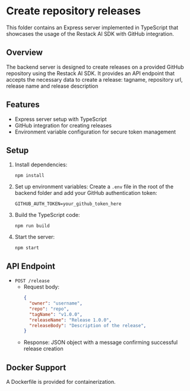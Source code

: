 # Create repository releases

This folder contains an Express server implemented in TypeScript that showcases the usage of the Restack AI SDK with GitHub integration.

## Overview

The backend server is designed to create releases on a provided GitHub repository using the Restack AI SDK. It provides an API endpoint that accepts the necessary data to create a release: tagname, repository url, release name and release description

## Features

- Express server setup with TypeScript
- GitHub integration for creating releases
- Environment variable configuration for secure token management

## Setup

1. Install dependencies:
   ```
   npm install
   ```

2. Set up environment variables:
   Create a `.env` file in the root of the backend folder and add your GitHub authentication token:
   ```
   GITHUB_AUTH_TOKEN=your_github_token_here
   ```

3. Build the TypeScript code:
   ```
   npm run build
   ```

4. Start the server:
   ```
   npm start
   ```

## API Endpoint

- `POST /release`
  - Request body:
    ```json
    {
      "owner": "username",
      "repo": "repo",
      "tagName": "v1.0.0",
      "releaseName": "Release 1.0.0",
      "releaseBody": "Description of the release",
    }
    ```
  - Response: JSON object with a message confirming successful release creation

## Docker Support

A Dockerfile is provided for containerization.

